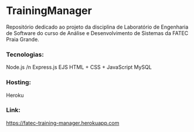 # TrainingManager
Repositório dedicado ao projeto da disciplina de Laboratório de Engenharia de Software do curso de Análise e Desenvolvimento de Sistemas da FATEC Praia Grande.

### Tecnologias:
Node.js /n
Express.js
EJS
HTML + CSS + JavaScript
MySQL

### Hosting:
Heroku

### Link: 
https://fatec-training-manager.herokuapp.com
